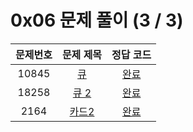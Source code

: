 # 0x06 문제 풀이 (3 / 3)

| 문제번호 | 문제 제목 | 정답 코드 |
| :--: | :--: | :--: |
| 10845 | [큐](https://www.acmicpc.net/problem/10845) | [완료](./10845.cpp) |
| 18258 | [큐 2](https://www.acmicpc.net/problem/18258) | [완료](./18258.cpp) |
| 2164 | [카드2](https://www.acmicpc.net/problem/2164) | [완료](./2164.cpp) |
